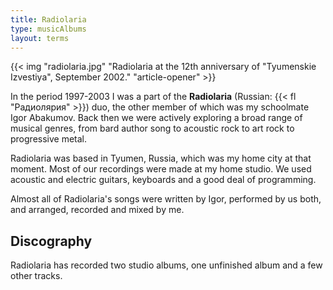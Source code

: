 ```yaml
---
title: Radiolaria
type: musicAlbums
layout: terms
---
```


{{< img "radiolaria.jpg" "Radiolaria at the 12th anniversary of \"Tyumenskie Izvestiya\", September 2002." "article-opener" >}}

In the period 1997-2003 I was a part of the **Radiolaria** (Russian: {{< fl "Радиолярия" >}}) duo, the other member of which was my schoolmate Igor Abakumov. Back then we were actively exploring a broad range of musical genres, from bard author song to acoustic rock to art rock to progressive metal.

Radiolaria was based in Tyumen, Russia, which was my home city at that moment. Most of our recordings were made at my home studio. We used acoustic and electric guitars, keyboards and a good deal of programming.

Almost all of Radiolaria's songs were written by Igor, performed by us both, and arranged, recorded and mixed by me.

## Discography

Radiolaria has recorded two studio albums, one unfinished album and a few other tracks.
